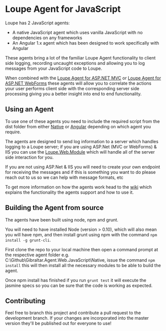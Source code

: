 Loupe Agent for JavaScript
==========================

Loupe has 2 JavaScript agents:

 * A native JavaScript agent which uses vanilla JavaScript with no dependencies on any frameworks
 * An Angular 1.x agent which has been designed to work specifically with Angular 

These agents bring a lot of the familiar Loupe Agent functionality to client side logging, recording uncaught exceptions and allowing you to 
log messages from your JavaScript code to Loupe.

When combined with the [Loupe Agent for ASP.NET MVC](http://www.nuget.org/packages/Gibraltar.Agent.Web.Mvc/) or [Loupe Agent for ASP.NET WebForms](https://www.nuget.org/packages/Gibraltar.Agent.Web/) 
these agents will allow you to correlate the actions your user performs client side with the corresponding server side processing giving you a better insight into end to end functionality.

Using an Agent
---------------
To use one of these agents you need to include the required script from the dist folder from either [Native](https://github.com/GibraltarSoftware/Gibraltar.Agent.Web.JavaScript/tree/master/Native/dist) 
or [Angular](https://github.com/GibraltarSoftware/Gibraltar.Agent.Web.JavaScript/tree/master/Angular/dist) depending on which agent you require.

The agents are designed to send log information to a server which handles logging to a Loupe server; if you are using ASP.Net (MVC or WebForms) & IIS you can use the 
[Loupe.Web.Module](https://www.nuget.org/packages/Loupe.Agent.Web.Module/) which will handle all of the server side interaction for you. 

If you are not using ASP.Net & IIS you will need to create your own endpoint for receiving the messages and if this is something you want to do please reach out to us so we can help with message formats, etc

To get more information on how the agents work head to the [wiki](https://github.com/GibraltarSoftware/Gibraltar.Agent.Web.JavaScript/wiki) which explains
the functionality the agents support and how to use it.

Building the Agent from source
------------------------------

The agents have been built using node, npm and grunt.

You will need to have installed Node (version > 0.10), which will also mean you will have npm, and then install grunt using npm with
the command `npm install -g grunt-cli`.

First clone the repo to your local machine then open a command prompt at the respective agent folder e.g. C:\Github\Gibraltar.Agent.Web.JavaScript\Native, issue
the command `npm install` this will then install all the necessary modules to be able to build the agent.

Once npm install has finished if you run `grunt test` it will execute the jasmine specs so you can be sure that the code is working as expected.

Contributing
------------

Feel free to branch this project and contribute a pull request to the development branch. 
If your changes are incorporated into the master version they'll be published out for everyone to use!
